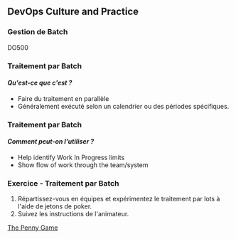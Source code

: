 <!-- .slide: data-background-image="images/RH_NewBrand_Background.png" -->
## DevOps Culture and Practice <!-- {_class="course-title"} -->
### Gestion de Batch <!-- {_class="title-color"} -->
DO500 <!-- {_class="title-color"} -->



### Traitement par Batch 
#### _Qu'est-ce que c'est ?_
* Faire du traitement en  parallèle
* Généralement exécuté selon un calendrier ou des périodes spécifiques.



### Traitement par Batch 
#### _Comment peut-on l'utiliser ?_
* Help identify Work In Progress limits
* Show flow of work through the team/system



### Exercice - Traitement par Batch 

1. Répartissez-vous en équipes et expérimentez le traitement par lots à l'aide de jetons de poker.
2. Suivez les instructions de l'animateur.

[The Penny Game](https://www.leanagiletraining.com/better-agile/agile-penny-game-rules/)
